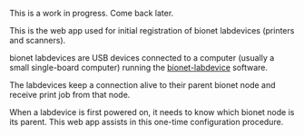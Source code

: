 This is a work in progress. Come back later.

This is the web app used for initial registration of bionet labdevices (printers and scanners).

bionet labdevices are USB devices connected to a computer (usually a small single-board computer) running the [bionet-labdevice](https://github.com/biobricks/) software.

The labdevices keep a connection alive to their parent bionet node and receive print job from that node.

When a labdevice is first powered on, it needs to know which bionet node is its parent. This web app assists in this one-time configuration procedure.

